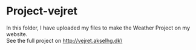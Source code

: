 # Project-vejret
In this folder, I have uploaded my files to make the Weather Project on my website.
<br />See the full project on http://vejret.akselhg.dk\
